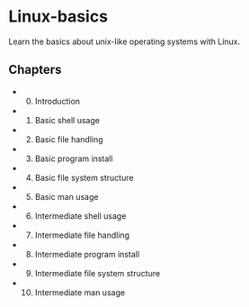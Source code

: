 # Linux-basics

Learn the basics about unix-like operating systems with Linux.

## Chapters

- 0. Introduction
- 1. Basic shell usage
- 2. Basic file handling
- 3. Basic program install
- 4. Basic file system structure
- 5. Basic man usage
- 6. Intermediate shell usage
- 7. Intermediate file handling
- 8. Intermediate program install
- 9. Intermediate file system structure
- 10. Intermediate man usage
